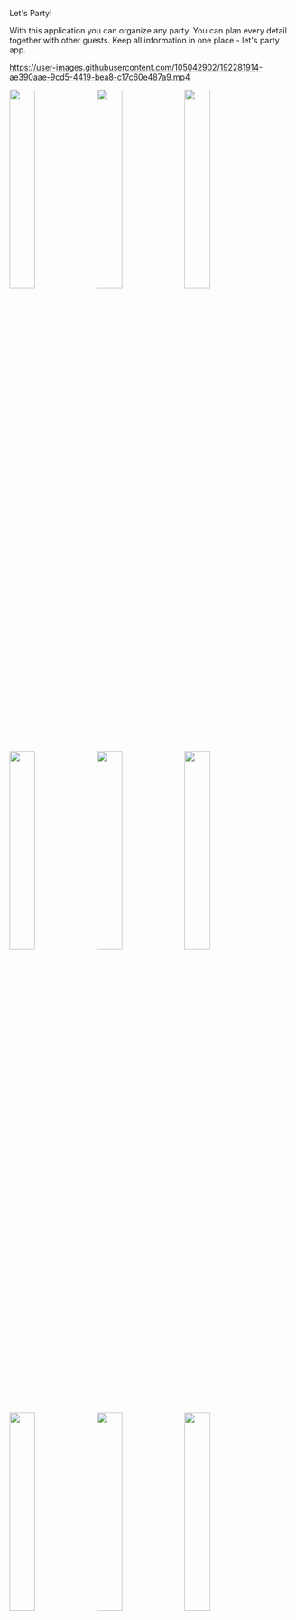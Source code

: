 Let's Party!

With this application you can organize any party. You can plan every detail together with other guests.
Keep all information in one place - let's party app.

https://user-images.githubusercontent.com/105042902/192281914-ae390aae-9cd5-4419-bea8-c17c60e487a9.mp4

<p float="left">
  <img src="https://user-images.githubusercontent.com/105042902/192367881-5c10628a-eff7-4a8a-b573-feae61d29e8e.png" width="30%" />
  <img src="https://user-images.githubusercontent.com/105042902/192367914-5ebbda84-40dc-4aab-b011-fb4817ef958b.png" width="30%" />
  <img src="https://user-images.githubusercontent.com/105042902/192368037-f5b16c3e-1445-4c67-b097-95e547960a9a.png" width="30%" />
  <img src="https://user-images.githubusercontent.com/105042902/192368116-35f7710f-8850-49c5-bffe-421eaff6aaae.png" width="30%" />
  <img src="https://user-images.githubusercontent.com/105042902/192368225-fdb44126-f4b3-4f7a-8de1-34214dc6d94d.png" width="30%" />
  <img src="https://user-images.githubusercontent.com/105042902/192368273-f175b81a-8d42-4aac-a5df-f28657062ddf.png" width="30%" />
  <img src="https://user-images.githubusercontent.com/105042902/192368366-df16f71c-ceab-467d-9cd3-ccfb26a52d2b.png" width="30%" />
  <img src="https://user-images.githubusercontent.com/105042902/192368426-37fd65eb-e340-403c-8e82-4a195e1308d3.png" width="30%" />
  <img src="https://user-images.githubusercontent.com/105042902/192368510-1b4cd83f-26ac-4e83-be38-27b3976d1b6d.png" width="30%" />
  
</p>

